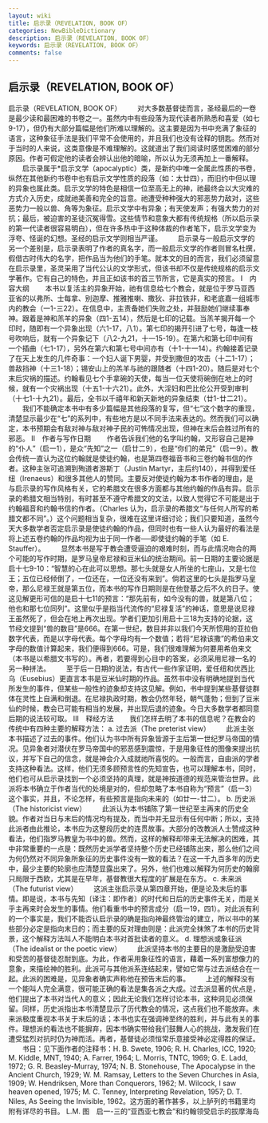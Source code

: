 ```yaml
---
layout: wiki
title: 启示录（REVELATION, BOOK OF）
categories: NewBibleDictionary
description: 启示录（REVELATION, BOOK OF）
keywords: 启示录（REVELATION, BOOK OF）
comments: false
---
```


## 启示录（REVELATION, BOOK OF）



启示录（REVELATION, BOOK OF）
　　对大多数基督徒而言，圣经最后的一卷是最少读和最困难的书卷之一。虽然内中有些段落为现代读者所熟悉和喜爱（如七9-17），但仍有大部分篇幅是他们所难以理解的。这主要是因为书中充满了象征的语言，这种象征手法是我们平常不会使用的，并且我们也没有诠释的钥匙。然而对于当时的人来说，这类意像是不难理解的。这就道出了我们阅读时感觉困难的部分原因。作者可假定他的读者会辨认出他的暗喻，所以认为无须再加上一番解释。
　　启示录属于*启示文学（apocalyptic）类，是新约中唯一全属此性质的书卷，纵然在其他新约书卷中也有启示文学性质的段落（如：太廿四），而旧约中但以理的异象也属此类。启示文学的特色是相信一位至高无上的神，祂最终会以大灾难的方式介入历史，成就祂美善和完全的旨意。祂遭受种种强大的邪恶势力敌对，这些恶势力一般以兽、角等为象征。启示文学中有异象；有天使发声；有强大势力的对抗；最后，被迫害的圣徒沉冤得雪。这些情节和意象大都有传统规格（所以启示录的第一代读者很容易明白），但在许多热中于这种体裁的作者笔下，启示文学变为浮夸、怪诞的幻想。圣经的启示文学则相当严谨。
　　启示录与一般启示文学的另一个差别是，启示录表明了作者的真名字，而一般启示文学的作者则冒名杜撰，假借古时伟大的名字，把作品当为他们的手笔。就本文的目的而言，我们必须留意在启示录里，圣灵采用了当代公认的文学形式，但该书却不仅是传统规格的启示文学著作。它有自己的特色，并且正如该书的首三节所言，它是真实的预言。
Ⅰ　内容大纲
　　本书以复活主的异象开始，祂有信息给七个教会，就是位于罗马亚西亚省的以弗所、士每拿、别迦摩、推雅推喇、撒狄、非拉铁非，和老底嘉一组城市内的教会（一1-三22）。在信息中，主责备她们失败之处，并鼓励她们继续事奉神。跟着是神和羔羊的异象（四1-五14），然后是七印的记载。当羔羊揭开每一个印时，随即有一个异象出现（六1-17，八1）。第七印的揭开引进了七号，每逢一枝号吹响后，就有一个异象记下（八2-九21，十一15-19）。在第六和第七印中间有一个插曲（七1-17），另外在第六和第七号中间亦有（十1-十一14）。约翰接着记录了在天上发生的几件奇事：一个妇人诞下男婴，并受到撒但的攻击（十二1-17）；兽敌挡神（十三1-18）；锡安山上的羔羊与祂的跟随者（十四1-20）。随后是对七个末后灾祸的描述。约翰看见七个手拿碗的天使，每当一位天使将碗倒在地上的时候，就有一个灾祸出现（十五1-十六21）。此外，大淫妇和巴比伦公开受到审判（十七1-十九21）。最后，全书以千禧年和新天新地的异象结束（廿1-廿二21）。
　　我们不能确定本书中有多少篇幅是其他段落的复写，但“七”这个数字的重现，清楚显示最少在“七”的系列中，有些地方是以不同手法来表达的。然而我们可以确定，本书预期会有敌对神与敌对神子民的可怖情况出现，但神在末后会胜过所有的邪恶。
Ⅱ　作者与写作日期
　　作者告诉我们他的名字叫约翰，又形容自己是神的“仆人”（启一1），是众“先知”之一（启廿二9），也是“你们的弟兄”（启一9）。教会传统一直认为这位约翰就是使徒约翰，也是第四卷福音书和三卷约翰书信的作者。这种主张可追溯到殉道者游斯丁（Justin Martyr，主后约140），并得到爱任纽（Irenaeus）和很多其他人的赞同。主要反对使徒约翰为本书作者的理由，是与启示录的写作风格有关，它的希腊文在很多方面都与其他约翰的作品有异。启示录的希腊文相当特别，有时甚至不遵守希腊文的文法，以致人觉得它不可能是出于约翰福音和约翰书信的作者。（Charles 认为，启示录的希腊文“与任何人所写的希腊文都不同”。）这个问题相当复杂，很难在这里详细讨论；我们只要知道，虽然今天大多数学者否定启示录是使徒约翰的作品，但同时也有一些人认为最好的看法是将上述五卷约翰的作品均视为出于同一作者──即使徒约翰的手笔（如 E. Stauffer）。
　　显然本书是写于教会遭受逼迫的艰难时刻，而与此情况吻合的两个可能的写作时期，是罗马皇帝尼禄和豆米仙的统治期间。前一日期的主要论据是启十七9-10：“智慧的心在此可以思想。那七头就是女人所坐的七座山，又是七位王；五位已经倾倒了，一位还在，一位还没有来到”。倘若这里的七头是指罗马皇帝，那么尼禄王就是第五位，而本书的写作日期则是在他登基之后不久的日子。使这见解更形可信的是启十七11的预言：“那先前有，如今没有的兽，就是第八位；他也和那七位同列”。这里似乎是指当代流传的“尼禄复活”的神话，意思是说尼禄王虽然死了，但会在地上再次出现。学者们更加引用启十三18为支持的论据，这节经文提到“兽的数目”是666。在第一世纪，数目并非以我们今天所惯用的亚拉伯数字代表，而是以字母代表。每个字母均有一个数值；若将“尼禄该撒”的希伯来文字母的数值计算起来，我们便得到666。可是，我们很难理解为何要用希伯来文（本书是以希腊文书写的）。再者，若要得到心目中的答案，必须采用尼禄一名的另一种拼法。
　　至于后一日期的说法，有古代一些作家证明，爱任纽和优西比乌（Eusebius）更直言本书是豆米仙时期的作品。虽然书中没有明确地提到当代所发生的事件，但某些一般性的迹象却支持这见解。例如，书中提到某些基督徒群体在灵性上自满和倒退。在尼禄执政时期，教会仍然年轻，朝气蓬勃；但到了豆米仙的时候，教会已可能有相当的发展，并出现后退的迹象。今日大多数学者都同意后期的说法较可取。
Ⅲ　释经方法
　　我们怎样去明了本书的信息呢？在教会的传统中有四种主要的解释方法：
a. 过去派（The preterist view）
　　此派主张本书描述了过去的事件。他们认为书中所有异象皆源于主后第一世纪罗马帝国的情况。见异象者对潜伏在罗马帝国中的邪恶感到震惊，于是用象征性的图像来提出抗议，并写下自己的信念，就是神会介入成就祂所喜悦的。一般而言，自由派的学者支持这种看法。这样，他们无须多顾预言性的先知宣告，也可以理解本书，同时，他们也可从启示录找到一个必须坚持的真理，就是神按道德的规范来管治世界。此派将本书确立于作者当代的处境是对的，但却忽略了本书自称为“预言”（启一3）这个事实，并且，不论怎样，有些预言是指向未来的（如廿一-廿二）。
b. 历史派（The historicist view）
　　此派认为本书铺陈了第一世纪至主再来的历史全貌。作者对当日与末后的情况均有提及，而当中并无显示有任何中断；所以，支持此派者由此推论，本书应为这整段历史的连贯故事。大部分的改教派人士赞成这种看法，他们指罗马教皇为书中的兽。然而，这样的解释却带来无法解决的困难，其中非常重要的一点是：既然历史派学者坚持整个历史已经铺陈出来，那么他们之间为何仍然对不同异象所象征的历史事件没有一致的看法？在这一千九百多年的历史中，最少主要的轮廓也应清楚显露出来了。另外，他们也难以解释为何历史的翰廓只局限于西欧，尤其是在早年，基督教很大程度的扩展是在东方。
c. 未来派（The futurist view）
　　这派主张启示录从第四章开始，便是论及末后的事情。即是说，本书与先知〔译注：即作者〕的时代和日后的历史事件无关，而是关乎主再来时会发生的事情。他们看重书中的预言成分（启一19，四1）。对此派有利的一个事实是，我们不能否认启示录的确是指向神最终管治的建立，所以书中的某些部分必定是指向末日的；而主要的反对理由则是：此派完全抹煞了本书的历史背景，这个解释方法叫人不能明白本书对首批读者的意义。
d. 理想派或象征派（The idealist or the poetic
view）
　　此派坚持本书的主要目的是激励受迫害和受苦的基督徒忍耐到底。为此，作者采用象征性的语言，藉着一系列富想像力的意象，来描绘神的胜利。此派可与其他派系连结起来，譬如它常与过去派结合在一起。此派的困难是，见异象者确实声称他在预告末后的事。
　　上述的解释没有一个能叫人完全满意，很可能正确的看法是集各派之大成。过去派显著的优点是，他们提出了本书对当代人的意义；因此无论我们怎样讨论本书，这种洞见必须保留。同样，历史派指出本书清楚显示了历代教会的情况，这点我们也不能放弃。未来派极度重视本书关于末后的话；本书也实在强调神至终的胜利，并与此有关的事件。理想派的看法也不能摒弃，因本书确实带给我们鼓舞人心的挑战，激发我们在遭受猛烈对抗时仍为神而活。再者，基督徒必须恒常乐意接受神必定得胜的保证。
　　书目：见下面作者的注释书：H. B. Swete, 1906; R. H.
Charles, ICC, 1920; M. Kiddle, MNT, 1940; A. Farrer, 1964; L. Morris, TNTC, 1969; G. E. Ladd, 1972; G. R.
Beasley-Murray, 1974; N. B. Stonehouse, The
Apocalypse in the Ancient Church, 1929; W. M. Ramsay, Letters to the Seven Churches in Asia, 1909; W. Hendriksen, More than Conquerors, 1962; M. Wilcock, I saw heaven opened, 1975; M. C. Tenney,
Interpreting Revelation, 1957; D. T.
Niles, As Seeing the Invisible, 1962。这方面的著作甚多，以上胪列的书籍里均附有详尽的书目。
L.M.
图　启一-三的“亚西亚七教会”和约翰领受启示的拔摩海岛





